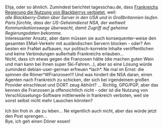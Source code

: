 <html><body><p>Ehja, oder so ähnlich. Zumindest berichtet tagesschau.de, dass <a href="http://www.tagesschau.de/aktuell/meldungen/0%2C%2COID6968546_REF1%2C00.html" target="_blank"> Frankreichs Regierung die Nutzung von Blackberrys verbietet</a>, weil:<br>
<i>alle Blackberry-Daten über Server in den USA und in Großbritannien laufen. Paris fürchte, dass der US-Geheimdienst NSA, der weltweit Kommunikationswege überwacht, damit Zugriff auf geheime Regierungsdaten bekomme.</i><br>
Interessanter Ansatz, aber dann müssen sie auch konsequenter-weise den gesamten EMail-Verkehr mit ausländischen Servern blocken - oder? Am besten ein FraNet aufbauen, nur politisch-korrekte Inhalte veröffentlichen und keine Verbindungen außerhalb Frankreichs erlauben...<br>
Nicht, dass ich etwas gegen die Franzosen hätte (die machen guten Wein und man kann bei ihnen super Ski-Fahren...), aber so eine Lösung würde zumindest debian-user-german erfreuen *lach*. Ne mal im Ernst: die spinnen die Römer^WFranzosen!!! Und was hindert die NSA daran, einen Agenten nach Frankreich zu schicken, der sich bei irgendeinem großen Provider einschleust und DORT zeug Abhört? ... Richtig, GPG/PGP, aber das kennen die Franzosen ja offensichtlich nicht - oder ist die Nutzung von Verschlüsselungs-Software mittlerweile in frankreich verboten, weil sie sonst selbst nicht mehr Lauschen könnten?<br>
<br>
Ich bin froh in .de zu leben... Ne eigentlich auch nicht, aber das würde jetzt den Post sprengen...<br>
Bye, ich geh einen Döner essen!</p></body></html>
